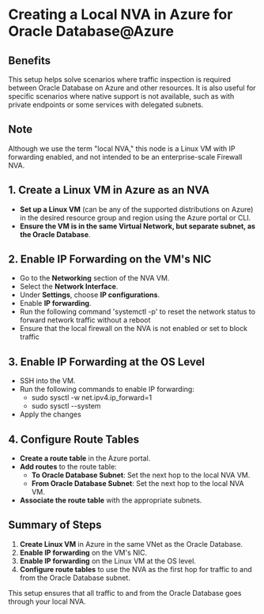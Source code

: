 # Creating a Local NVA in Azure for Oracle Database@Azure

## Benefits

This setup helps solve scenarios where traffic inspection is required between Oracle Database on Azure and other resources. It is also useful for specific scenarios where native support is not available, such as with private endpoints or some services with delegated subnets.

## Note

Although we use the term "local NVA," this node is a Linux VM with IP forwarding enabled, and not intended to be an enterprise-scale Firewall NVA.

## 1. Create a Linux VM in Azure as an NVA

- **Set up a Linux VM** (can be any of the supported distributions on Azure) in the desired resource group and region using the Azure portal or CLI.
- **Ensure the VM is in the same Virtual Network, but separate subnet, as the Oracle Database**.

## 2. Enable IP Forwarding on the VM's NIC

- Go to the **Networking** section of the NVA VM.
- Select the **Network Interface**.
- Under **Settings**, choose **IP configurations**.
- Enable **IP forwarding**.
- Run the following command 'systemctl -p' to reset the network status to forward network traffic without a reboot
- Ensure that the local firewall on the NVA is not enabled or set to block traffic

## 3. Enable IP Forwarding at the OS Level

- SSH into the VM.
- Run the following commands to enable IP forwarding:
  - sudo sysctl -w net.ipv4.ip_forward=1
  - sudo sysctl --system
- Apply the changes

## 4. Configure Route Tables

- **Create a route table** in the Azure portal.
- **Add routes** to the route table:
  - **To Oracle Database Subnet**: Set the next hop to the local NVA VM.
  - **From Oracle Database Subnet**: Set the next hop to the local NVA VM.
- **Associate the route table** with the appropriate subnets.

## Summary of Steps

1. **Create Linux VM** in Azure in the same VNet as the Oracle Database.
2. **Enable IP forwarding** on the VM's NIC.
3. **Enable IP forwarding** on the Linux VM at the OS level.
4. **Configure route tables** to use the NVA as the first hop for traffic to and from the Oracle Database subnet.

This setup ensures that all traffic to and from the Oracle Database goes through your local NVA.
